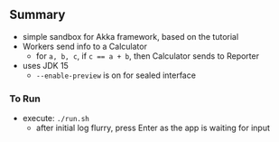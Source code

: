 ## Summary

* simple sandbox for Akka framework, based on the tutorial 
* Workers send info to a Calculator
    - for `a, b, c`, if `c == a + b`, then Calculator sends to Reporter
* uses JDK 15
    - `--enable-preview` is on for sealed interface

### To Run

* execute: `./run.sh`
    - after initial log flurry, press Enter as the app is waiting for input
